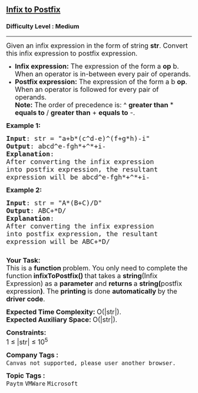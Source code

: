 <h2><a href="https://practice.geeksforgeeks.org/problems/infix-to-postfix-1587115620/1?utm_source=youtube&utm_medium=collab_striver_ytdescription&utm_campaign=infix-to-postfix">Infix to Postfix</a></h2><h3>Difficulty Level : Medium</h3><hr><div class="problems_problem_content__Xm_eO"><p><span style="font-size:18px">Given an infix expression in the form of string <strong>str</strong>. Convert this infix expression to postfix expression.</span></p>

<ul>
	<li><span style="font-size:18px"><strong>Infix expression:</strong> The expression of the form a <strong>op</strong> b. When an operator is in-between every pair of operands.</span></li>
	<li><span style="font-size:18px"><strong>Postfix expression:</strong> The expression of the form a b <strong>op</strong>. When an operator is followed for every pair of operands.</span><br>
	<span style="font-size:18px"><strong>Note:</strong> The order of precedence is: ^ <strong>greater than</strong>&nbsp;* <strong>equals to</strong> / <strong>greater than</strong> + <strong>equals to</strong> -.&nbsp;</span></li>
</ul>

<p><span style="font-size:18px"><strong>Example 1:</strong></span></p>

<pre><span style="font-size:18px"><strong>Input</strong>: str = "a+b*(c^d-e)^(f+g*h)-i"
<strong>Output</strong>: abcd^e-fgh*+^*+i-
<strong>Explanation</strong>:
After converting the infix expression 
into postfix expression, the resultant 
expression will be&nbsp;abcd^e-fgh*+^*+i-
</span></pre>

<p><span style="font-size:18px"><strong>Example 2:</strong></span></p>

<pre><span style="font-size:18px"><strong>Input</strong>: str = "A*(B+C)/D"
<strong>Output</strong>: ABC+*D/
<strong>Explanation</strong>:
After converting the infix expression 
into postfix expression, the resultant 
expression will be&nbsp;ABC+*D/
</span>&nbsp;</pre>

<p><span style="font-size:18px"><strong>Your Task:</strong><br>
This is a <strong>function </strong>problem. You only need to complete the function<strong> infixToPostfix()&nbsp;</strong>that takes a&nbsp;<strong>string</strong>(Infix Expression) as a&nbsp;<strong>parameter</strong> and <strong>returns </strong>a <strong>string(</strong>postfix expression<strong>)</strong>. The <strong>printing </strong>is done <strong>automatically </strong>by the <strong>driver code</strong>.</span></p>

<p><span style="font-size:18px"><strong>Expected Time Complexity:&nbsp;</strong>O(|str|).<br>
<strong>Expected Auxiliary Space:&nbsp;</strong>O(|str|).</span></p>

<p><span style="font-size:18px"><strong>Constraints:</strong><br>
1 ≤ |str| ≤ 10<sup>5</sup></span></p>
</div><p><span style=font-size:18px><strong>Company Tags : </strong><br><code>Canvas not supported, please user another browser.</code>&nbsp;<br><p><span style=font-size:18px><strong>Topic Tags : </strong><br><code>Paytm</code>&nbsp;<code>VMWare</code>&nbsp;<code>Microsoft</code>&nbsp;